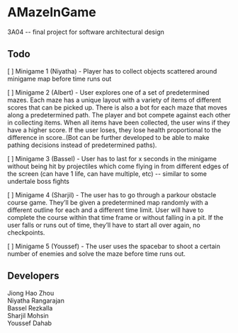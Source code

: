 # AMazeInGame
3A04 -- final project for software architectural design

## Todo
\[ ] Minigame 1 (Niyatha) - Player has to collect objects scattered around minigame map before time runs out  

\[ ] Minigame 2 (Albert) - User explores one of a set of predetermined mazes. Each maze has a unique layout with a variety of items of different scores that can be picked up. There is also a bot for each maze that moves along a predetermined path. The player and bot compete against each other in collecting items. When all items have been collected, the user wins if they have a higher score. If the user loses, they lose health proportional to the difference in score..(Bot can be further developed to be able to make pathing decisions instead of predetermined paths).  

\[ ] Minigame 3 (Bassel) -  User has to last for x seconds in the minigame without being hit by projectiles which come flying in from different edges of the screen (can have 1 life, can have multiple, etc) -- similar to some undertale boss fights  

\[ ] Minigame 4 (Sharjil) - The user has to go through a parkour obstacle course game. They’ll be given a predetermined map randomly with a different outline for each and a different time limit. User will have to complete the course within that time frame or without falling in a pit. If the user falls or runs out of time, they’ll have to start all over again, no checkpoints.  

\[ ] Minigame 5 (Youssef) - The user uses the spacebar to shoot a certain number of enemies and solve the maze before time runs out.

## Developers
Jiong Hao Zhou  
Niyatha Rangarajan  
Bassel Rezkalla  
Sharjil Mohsin  
Youssef Dahab  
